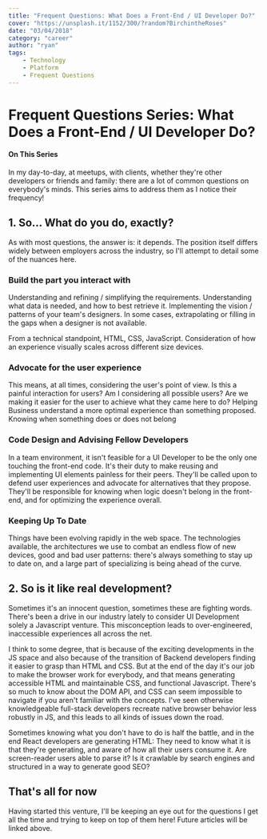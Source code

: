 ```yaml
---
title: "Frequent Questions: What Does a Front-End / UI Developer Do?"
cover: "https://unsplash.it/1152/300/?random?BirchintheRoses"
date: "03/04/2018"
category: "career"
author: "ryan"
tags:
    - Technology
    - Platform
    - Frequent Questions
---
```

# Frequent Questions Series: What Does a Front-End / UI Developer Do?

#### On This Series

In my day-to-day, at meetups, with clients, whether they're other developers or friends and family: there are a lot of common questions on everybody's minds. This series aims to address them as I notice their frequency!

## 1. So... What do you do, exactly?

As with most questions, the answer is: it depends. The position itself differs widely between employers across the industry, so I'll attempt to detail some of the nuances here.


### Build the part you interact with

Understanding and refining / simplifying the requirements. Understanding what data is needed, and how to best retrieve it.  Implementing the vision / patterns of your team's designers. In some cases, extrapolating or filling in the gaps when a designer is not available.
 
From a technical standpoint, HTML, CSS, JavaScript. Consideration of how an experience visually scales across different size devices. 

### Advocate for the user experience

This means, at all times, considering the user's point of view. Is this a painful interaction for users? Am I considering all possible users? Are we making it easier for the user to achieve what they came here to do? Helping Business understand a more optimal experience than something proposed. Knowing when something does or does not belong

### Code Design and Advising Fellow Developers

In a team environment, it isn't feasible for a UI Developer to be the only one touching the front-end code. It's their duty to make reusing and implementing UI elements painless for their peers. They'll be called upon to defend user experiences and advocate for alternatives that they propose. They'll be responsible for knowing when logic doesn't belong in the front-end, and for optimizing the experience overall.

### Keeping Up To Date

Things have been evolving rapidly in the web space. The technologies available, the architectures we use to combat an endless flow of new devices, good and bad user patterns: there's always something to stay up to date on, and a large part of specializing is being ahead of the curve.


## 2. So is it like real development?

Sometimes it's an innocent question, sometimes these are fighting words. There's been a drive in our industry lately to consider UI Development solely a Javascript venture. This misconception leads to over-engineered, inaccessible experiences all across the net.

I think to some degree, that is because of the exciting developments in the JS space and also because of the transition of Backend developers finding it easier to grasp than HTML and CSS. But at the end of the day it's our job to make the browser work for everybody, and that means generating accessible HTML and maintainable CSS, and functional Javascript. There's so much to know about the DOM API, and CSS can seem impossible to navigate if you aren't familiar with the concepts. I've seen otherwise knowledgeable full-stack developers recreate native browser behavior less robustly in JS, and this leads to all kinds of issues down the road.

Sometimes knowing what you don't have to do is half the battle, and in the end React developers are generating HTML: They need to know what it is that they're generating, and aware of how all their users consume it. Are screen-reader users able to parse it? Is it crawlable by search engines and structured in a way to generate good SEO?


## That's all for now

Having started this venture, I'll be keeping an eye out for the questions I get all the time and trying to keep on top of them here! Future articles will be linked above.
